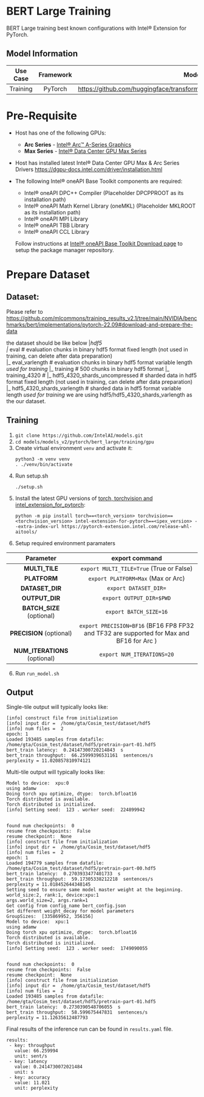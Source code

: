 # BERT Large Training

BERT Large training best known configurations with Intel® Extension for PyTorch.

## Model Information

| **Use Case** | **Framework** | **Model Repo** | **Branch/Commit/Tag** | **Optional Patch** |
|:---:| :---: |:--------------:|:---------------------:|:------------------:|
|  Training   |    PyTorch    |       https://github.com/huggingface/transformers/tree/main/src/transformers/models/bert        |           -           |         -          |

# Pre-Requisite
* Host has one of the following GPUs:
  * **Arc Series** - [Intel® Arc™ A-Series Graphics](https://ark.intel.com/content/www/us/en/ark/products/series/227957/intel-arc-a-series-graphics.html)
  * **Max Series** - [Intel® Data Center GPU Max Series](https://ark.intel.com/content/www/us/en/ark/products/series/232874/intel-data-center-gpu-max-series.html)
* Host has installed latest Intel® Data Center GPU Max & Arc Series Drivers https://dgpu-docs.intel.com/driver/installation.html
* The following Intel® oneAPI Base Toolkit components are required:
  - Intel® oneAPI DPC++ Compiler (Placeholder DPCPPROOT as its installation path)
  - Intel® oneAPI Math Kernel Library (oneMKL) (Placeholder MKLROOT as its installation path)
  - Intel® oneAPI MPI Library
  - Intel® oneAPI TBB Library
  - Intel® oneAPI CCL Library

  Follow instructions at [Intel® oneAPI Base Toolkit Download page](https://www.intel.com/content/www/us/en/developer/tools/oneapi/base-toolkit-download.html?operatingsystem=linux) to setup the package manager repository.


# Prepare Dataset
## Dataset: 
Please refer to https://github.com/mlcommons/training_results_v2.1/tree/main/NVIDIA/benchmarks/bert/implementations/pytorch-22.09#download-and-prepare-the-data

the dataset should be like below
|_hdf5  
      |_ eval                               # evaluation chunks in binary hdf5 format fixed length (not used in training, can delete after data   preparation)  
      |_ eval_varlength                     # evaluation chunks in binary hdf5 format variable length *used for training*
      |_ training                           # 500 chunks in binary hdf5 format 
      |_ training_4320                      # 
      |_ hdf5_4320_shards_uncompressed   # sharded data in hdf5 format fixed length (not used in training, can delete after data   preparation)
      |_ hdf5_4320_shards_varlength      # sharded data in hdf5 format variable length *used for training*
we are using  hdf5/hdf5_4320_shards_varlength as the our dataset.

## Training
1. `git clone https://github.com/IntelAI/models.git`
2. `cd models/models_v2/pytorch/bert_large/training/gpu`
3. Create virtual environment `venv` and activate it:
    ```
    python3 -m venv venv
    . ./venv/bin/activate
    ```
4. Run setup.sh
    ```
    ./setup.sh
    ```
5. Install the latest GPU versions of [torch, torchvision and intel_extension_for_pytorch](https://intel.github.io/intel-extension-for-pytorch/index.html#installation):
    ```
    python -m pip install torch==<torch_version> torchvision==<torchvision_version> intel-extension-for-pytorch==<ipex_version> --extra-index-url https://pytorch-extension.intel.com/release-whl-aitools/
    ```
6. Setup required environment paramaters

| **Parameter**                |                                  **export command**                                  |
|:---------------------------:|:------------------------------------------------------------------------------------:|
| **MULTI_TILE**               | `export MULTI_TILE=True` (True or False)                                             |
| **PLATFORM**                 | `export PLATFORM=Max` (Max or Arc)                                                 |
| **DATASET_DIR**                 | `export DATASET_DIR=`                                                                                  |
| **OUTPUT_DIR**               |                               `export OUTPUT_DIR=$PWD`                               |
| **BATCH_SIZE** (optional)    |                               `export BATCH_SIZE=16`                                |
| **PRECISION** (optional)     |`export PRECISION=BF16` (BF16 FP8 FP32 and TF32 are supported for Max and BF16 for Arc )               |
|**NUM_ITERATIONS** (optional) |                               `export NUM_ITERATIONS=20`                             |
6. Run `run_model.sh`

## Output

Single-tile output will typically looks like:

```
[info] construct file from initialization
[info] input dir =  /home/gta/Cosim_test/dataset/hdf5
[info] num files =  2
epoch: 1
Loaded 193485 samples from datafile: /home/gta/Cosim_test/dataset/hdf5/pretrain-part-01.hdf5
bert_train latency:  0.24147300720214843  s
bert_train throughput:  66.25999396531161  sentences/s
perplexity = 11.020857810974121
```

Multi-tile output will typically looks like:
```
Model to device:  xpu:0
using adamw
Doing torch xpu optimize, dtype:  torch.bfloat16
Torch distributed is available.
Torch distributed is initialized.
[info] Setting seed:  123 . worker seed:  224899942


found num checkpoints:  0
resume from checkpoints:  False
resume checkpoint:  None
[info] construct file from initialization
[info] input dir =  /home/gta/Cosim_test/dataset/hdf5
[info] num files =  2
epoch: 1
Loaded 194779 samples from datafile: /home/gta/Cosim_test/dataset/hdf5/pretrain-part-00.hdf5
bert_train latency:  0.2703933477401733  s
bert_train throughput:  59.17305338212218  sentences/s
perplexity = 11.018452644348145
Setting seed to ensure same model master weight at the beginning.
world_size:2, rank:1, device:xpu:1
args.world_size=2, args.rank=1
Get config from config_name bert_config.json
Set different weight_decay for model parameters
GroupSizes:  [335869952, 356156]
Model to device:  xpu:1
using adamw
Doing torch xpu optimize, dtype:  torch.bfloat16
Torch distributed is available.
Torch distributed is initialized.
[info] Setting seed:  123 . worker seed:  1749090055


found num checkpoints:  0
resume from checkpoints:  False
resume checkpoint:  None
[info] construct file from initialization
[info] input dir =  /home/gta/Cosim_test/dataset/hdf5
[info] num files =  2
Loaded 193485 samples from datafile: /home/gta/Cosim_test/dataset/hdf5/pretrain-part-01.hdf5
bert_train latency:  0.2730390548706055  s
bert_train throughput:  58.599675447831  sentences/s
perplexity = 11.12635612487793
```

Final results of the inference run can be found in `results.yaml` file.
```
results:
 - key: throughput
   value: 66.259994
   unit: sent/s
 - key: latency
   value: 0.2414730072021484
   unit: s
 - key: accuracy
   value: 11.021
   unit: perplexity
```
